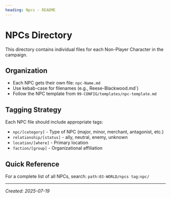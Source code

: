 ```yaml
---
heading: Npcs - README
---
```

# NPCs Directory

This directory contains individual files for each Non-Player Character in the campaign.

## Organization
- Each NPC gets their own file: `npc-Name.md`
- Use kebab-case for filenames (e.g., Reese-Blackwood.md`)
- Follow the NPC template from `99-CONFIG/templates/npc-template.md`

## Tagging Strategy
Each NPC file should include appropriate tags:
- `npc/[category]` - Type of NPC (major, minor, merchant, antagonist, etc.)
- `relationship/[status]` - ally, neutral, enemy, unknown
- `location/[where]` - Primary location
- `faction/[group]` - Organizational affiliation

## Quick Reference
For a complete list of all NPCs, search: `path:03-WORLD/npcs tag:npc/`

---
*Created: 2025-07-19*
